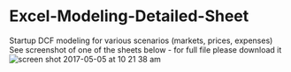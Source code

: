 # Excel-Modeling-Detailed-Sheet
Startup DCF modeling for various scenarios (markets, prices, expenses)
See screenshot of one of the sheets below - for full file please download it
![screen shot 2017-05-05 at 10 21 38 am](https://cloud.githubusercontent.com/assets/20246711/25756754/c1858de4-317c-11e7-9be4-3639eba42d47.png)
